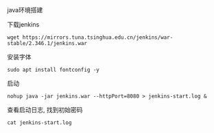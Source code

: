 java环境搭建

下载jenkins
```
wget https://mirrors.tuna.tsinghua.edu.cn/jenkins/war-stable/2.346.1/jenkins.war
```

安装字体
```
sudo apt install fontconfig -y
```

启动
```
nohup java -jar jenkins.war --httpPort=8080 > jenkins-start.log &
```

查看启动日志, 找到初始密码
```
cat jenkins-start.log
```
